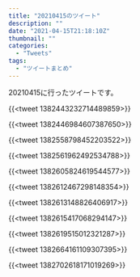 ```yaml
---
title: "20210415のツイート"
description: ""
date: "2021-04-15T21:18:10Z"
thumbnail: ""
categories:
  - "Tweets"
tags:
  - "ツイートまとめ"
---
```

20210415に行ったツイートです。
<!--more-->
{{<tweet 1382443232714489859>}}

{{<tweet 1382446984607387650>}}

{{<tweet 1382558798452203522>}}

{{<tweet 1382561962492534788>}}

{{<tweet 1382605824619544577>}}

{{<tweet 1382612467298148354>}}

{{<tweet 1382613148826406917>}}

{{<tweet 1382615417068294147>}}

{{<tweet 1382619515012321287>}}

{{<tweet 1382664161109307395>}}

{{<tweet 1382702618171019269>}}

